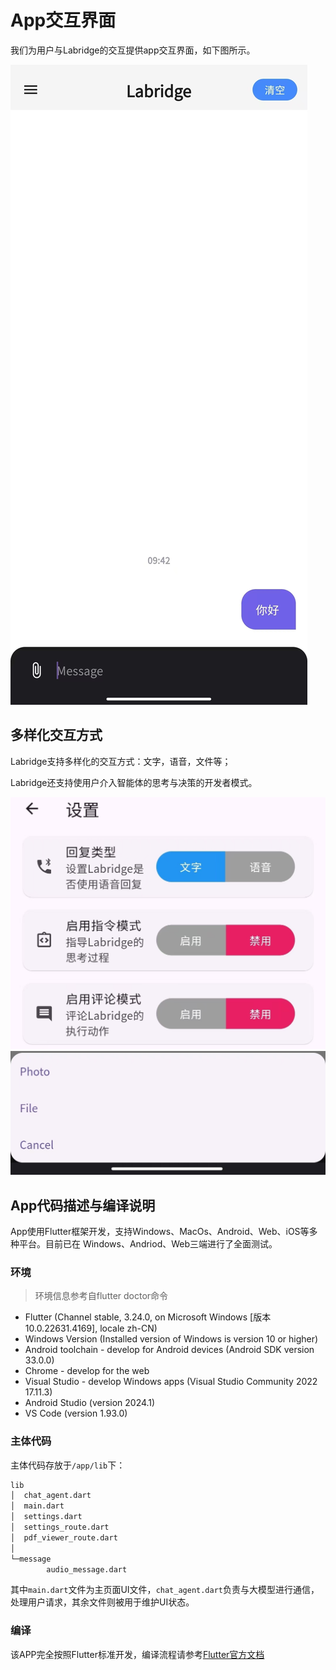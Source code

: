 # App交互界面

我们为用户与Labridge的交互提供app交互界面，如下图所示。

![App交互界面](./images/app_interface.jpg)

## 多样化交互方式

Labridge支持多样化的交互方式：文字，语音，文件等；

Labridge还支持使用户介入智能体的思考与决策的开发者模式。

![App交互方式1](./images/app_settings.jpg)
![App交互方式2](./images/app_files.jpg)

## App代码描述与编译说明

App使用Flutter框架开发，支持Windows、MacOs、Android、Web、iOS等多种平台。目前已在
Windows、Andriod、Web三端进行了全面测试。

### 环境

> 环境信息参考自flutter doctor命令

- Flutter (Channel stable, 3.24.0, on Microsoft Windows [版本 10.0.22631.4169], locale zh-CN)
- Windows Version (Installed version of Windows is version 10 or higher)
- Android toolchain - develop for Android devices (Android SDK version 33.0.0)
- Chrome - develop for the web
- Visual Studio - develop Windows apps (Visual Studio Community 2022 17.11.3)
- Android Studio (version 2024.1)
- VS Code (version 1.93.0)

### 主体代码

主体代码存放于`/app/lib`下：

```sh
lib
│  chat_agent.dart
│  main.dart
│  settings.dart
│  settings_route.dart
│  pdf_viewer_route.dart
│
└─message
        audio_message.dart
```

其中`main.dart`文件为主页面UI文件，`chat_agent.dart`负责与大模型进行通信，处理用户请求，其余文件则被用于维护UI状态。

### 编译

该APP完全按照Flutter标准开发，编译流程请参考[Flutter官方文档](https://docs.flutter.dev/deployment/android)
